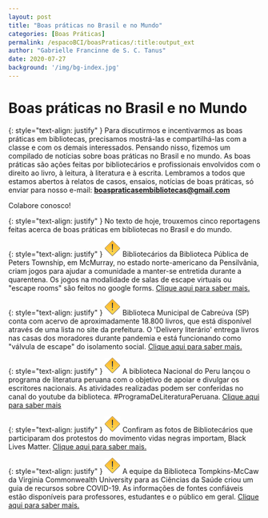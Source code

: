 ```yaml
---
layout: post
title: "Boas práticas no Brasil e no Mundo"
categories: [Boas Práticas]
permalink: /espacoBCI/boasPraticas/:title:output_ext
author: "Gabrielle Francinne de S. C. Tanus"
date: 2020-07-27
background: '/img/bg-index.jpg'
---
```

# Boas práticas no Brasil e no Mundo

{: style="text-align: justify" }
Para discutirmos e incentivarmos as boas práticas em bibliotecas, precisamos mostrá-las e compartilhá-las com a classe e com os demais interessados. Pensando nisso, fizemos um compilado de notícias sobre boas práticas no Brasil e no mundo. As boas práticas são ações feitas por bibliotecários e profissionais envolvidos com o direito ao livro, à leitura, à literatura e à escrita. Lembramos a todos que estamos abertos à relatos de casos, ensaios, notícias de boas práticas, só enviar para nosso e-mail: **boaspraticasembibliotecas@gmail.com**

Colabore conosco!

{: style="text-align: justify" }
No texto de hoje, trouxemos cinco reportagens feitas acerca de boas práticas em bibliotecas no Brasil e do mundo.

{: style="text-align: justify" }
![](/img/warning.png) Bibliotecários da Biblioteca Pública de Peters Township, em McMurray, no estado norte-americano da Pensilvânia, criam jogos para ajudar  a comunidade a manter-se entretida durante a quarentena. Os jogos na modalidade de salas de escape virtuais ou  "escape rooms"  são feitos no google forms. 
[Clique aqui para saber mais.](https://olhardigital.com.br/games-e-consoles/noticia/bibliotecarios-transformam-google-forms-em-salas-de-fuga-virtuais/103667)

{: style="text-align: justify" }
![](/img/warning.png) Biblioteca Municipal de Cabreúva (SP) conta com acervo de aproximadamente 18.800 livros, que está disponível através de uma lista no site da prefeitura. O 'Delivery literário' entrega livros nas casas dos moradores durante pandemia e está funcionando como "válvula de escape" do isolamento social.
[Clique aqui para saber mais.](https://g1.globo.com/sp/sorocaba-jundiai/noticia/2020/06/30/delivery-literario-entrega-livros-nas-casas-dos-moradores-durante-pandemia-valvula-de-escape.ghtml?fbclid=IwAR14N-7j2Yig9Aj-_qvHZ9LjgjRchtVHGLn1CWHYuvSaWgp4-4fDG38D1-0)

{: style="text-align: justify" }
![](/img/warning.png) A biblioteca Nacional do Peru lançou o programa de literatura peruana com o objetivo de apoiar e divulgar os escritores nacionais. As atividades realizadas podem ser conferidas no canal do youtube da biblioteca. #ProgramaDeLiteraturaPeruana.
[Clique aqui para saber mais](https://www.youtube.com/user/BibliotecaNacionalP)

{: style="text-align: justify" }
![](/img/warning.png) Confiram as fotos de Bibliotecários que participaram dos protestos do movimento vidas negras importam, Black Lives Matter.
[Clique aqui para saber mais.](https://www.slj.com/?detailStory=librarians-join-black-lives-matter-protests)

{: style="text-align: justify" }
![](/img/warning.png) A equipe da Biblioteca Tompkins-McCaw da Virginia Commonwealth University para as Ciências da Saúde criou um guia de recursos sobre COVID-19. As informações de fontes confiáveis estão disponíveis para professores, estudantes e o público em geral.
[Clique aqui para saber mais.](https://news.vcu.edu/article/VCUs_medical_library_has_created_a_COVID19_resource_guide)

